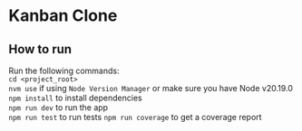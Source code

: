 # Kanban Clone

## How to run
Run the following commands:  
`cd <project_root>`  
`nvm use` if using `Node Version Manager` or make sure you have Node v20.19.0  
`npm install` to install dependencies  
`npm run dev` to run the app  
`npm run test` to run tests
`npm run coverage` to get a coverage report
